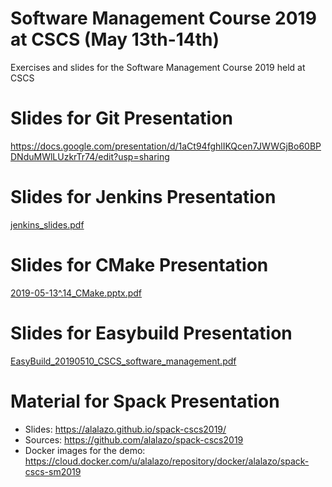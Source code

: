 # Software Management Course 2019 at CSCS (May 13th-14th)

Exercises and slides for the Software Management Course 2019 held at CSCS

# Slides for Git Presentation

https://docs.google.com/presentation/d/1aCt94fghlIKQcen7JWWGjBo60BPDNduMWlLUzkrTr74/edit?usp=sharing

# Slides for Jenkins Presentation

[jenkins_slides.pdf](./jenkins/jenkins_slides.pdf)

# Slides for CMake Presentation

[2019-05-13^.14_CMake.pptx.pdf](./cmake/2019-05-13^.14_CMake.pptx)

# Slides for Easybuild Presentation

[EasyBuild_20190510_CSCS_software_management.pdf](./EasyBuild/EasyBuild_20190510_CSCS_software_management.pdf)

# Material for Spack Presentation

- Slides: https://alalazo.github.io/spack-cscs2019/
- Sources: https://github.com/alalazo/spack-cscs2019
- Docker images for the demo: https://cloud.docker.com/u/alalazo/repository/docker/alalazo/spack-cscs-sm2019
